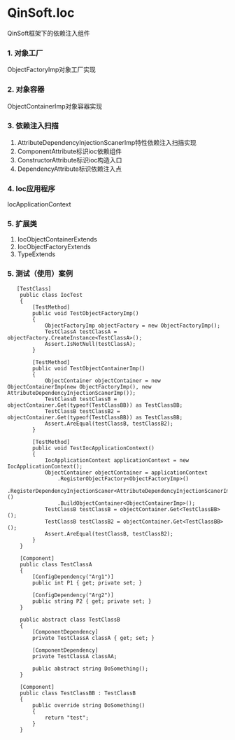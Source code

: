 # QinSoft.Ioc
QinSoft框架下的依赖注入组件


### 1. 对象工厂
ObjectFactoryImp对象工厂实现

### 2. 对象容器
ObjectContainerImp对象容器实现

### 3. 依赖注入扫描
1. AttributeDependencyInjectionScanerImp特性依赖注入扫描实现
2. ComponentAttribute标识ioc依赖组件
3. ConstructorAttribute标识ioc构造入口
4. DependencyAttribute标识依赖注入点

### 4. Ioc应用程序
IocApplicationContext

### 5. 扩展类
1. IocObjectContainerExtends
2. IocObjectFactoryExtends
3. TypeExtends

### 5. 测试（使用）案例
```
   [TestClass]
    public class IocTest
    {
        [TestMethod]
        public void TestObjectFactoryImp()
        {
            ObjectFactoryImp objectFactory = new ObjectFactoryImp();
            TestClassA testClassA = objectFactory.CreateInstance<TestClassA>();
            Assert.IsNotNull(testClassA);
        }

        [TestMethod]
        public void TestObjectContainerImp()
        {
            ObjectContainer objectContainer = new ObjectContainerImp(new ObjectFactoryImp(), new AttributeDependencyInjectionScanerImp());
            TestClassB testClassB = objectContainer.Get(typeof(TestClassBB)) as TestClassBB;
            TestClassB testClassB2 = objectContainer.Get(typeof(TestClassBB)) as TestClassBB;
            Assert.AreEqual(testClassB, testClassB2);
        }

        [TestMethod]
        public void TestIocApplicationContext()
        {
            IocApplicationContext applicationContext = new IocApplicationContext();
            ObjectContainer objectContainer = applicationContext
                .RegisterObjectFactory<ObjectFactoryImp>()
                .RegisterDependencyInjectionScaner<AttributeDependencyInjectionScanerImp>()
                .BuildObjectContainer<ObjectContainerImp>();
            TestClassB testClassB = objectContainer.Get<TestClassBB>();
            TestClassB testClassB2 = objectContainer.Get<TestClassBB>();
            Assert.AreEqual(testClassB, testClassB2);
        }
    }

    [Component]
    public class TestClassA
    {
        [ConfigDependency("Arg1")]
        public int P1 { get; private set; }

        [ConfigDependency("Arg2")]
        public string P2 { get; private set; }
    }

    public abstract class TestClassB
    {
        [ComponentDependency]
        private TestClassA classA { get; set; }

        [ComponentDependency]
        private TestClassA classAA;

        public abstract string DoSomething();
    }

    [Component]
    public class TestClassBB : TestClassB
    {
        public override string DoSomething()
        {
            return "test";
        }
    }
```